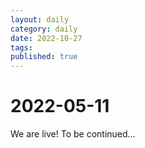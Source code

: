 ```yaml
---
layout: daily
category: daily
date: 2022-10-27
tags: 
published: true
---
```


# 2022-05-11

We are live! To be continued...